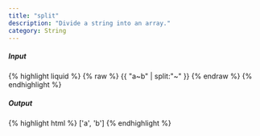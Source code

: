 ```yaml
---
title: "split"
description: "Divide a string into an array."
category: String
---
```

##### Input
{% highlight liquid %}
{% raw %}
{{ "a~b" | split:"~" }}
{% endraw %}
{% endhighlight %}

##### Output

{% highlight html %}
['a', 'b']
{% endhighlight %}
